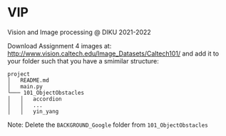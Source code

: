 # VIP
Vision and Image processing @ DIKU 2021-2022

Download Assignment 4 images at: http://www.vision.caltech.edu/Image_Datasets/Caltech101/
and add it to your folder such that you have a smimilar structure:
```
project
│   README.md
│   main.py
└─── 101_ObjectObstacles
│   │   accordion
│   │   ...
│   │   yin_yang
```

Note: Delete the ```BACKGROUND_Google``` folder from ```101_ObjectObstacles```
